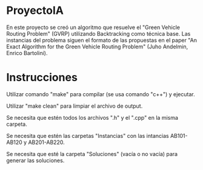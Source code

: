 # ProyectoIA

En este proyecto se creó un algoritmo que resuelve el "Green Vehicle Routing Problem" (GVRP) utilizando Backtracking como técnica base.
Las instancias del problema siguen el formato de las propuestas en el paper "An Exact Algorithm for the Green Vehicle Routing Problem" (Juho Andelmin, Enrico Bartolini).

# Instrucciones

Utilizar comando "make" para compilar (se usa comando "c++") y ejecutar.

Utilizar "make clean" para limpiar el archivo de output.

Se necesita que estén todos los archivos ".h" y el ".cpp" en la misma carpeta.

Se necesita que estén las carpetas "Instancias" con las intancias AB101-AB120 y AB201-AB220.

Se necesita que esté la carpeta "Soluciones" (vacía o no vacía) para generar las soluciones.
